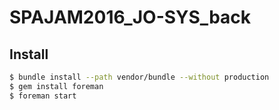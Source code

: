 # SPAJAM2016_JO-SYS_back

## Install

```sh
$ bundle install --path vendor/bundle --without production
$ gem install foreman
$ foreman start
```
